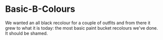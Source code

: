 # Basic-B-Colours
We wanted an all black recolour for a couple of outfits and from there it grew to what it is today: the most basic paint bucket recolours we've done. It should be shamed.
